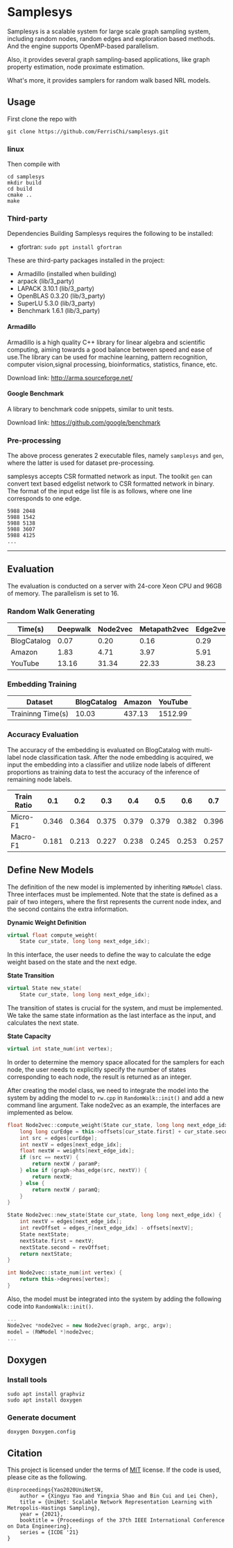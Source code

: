 # Samplesys

Samplesys is a scalable system for large scale graph sampling system, including random nodes, random edges and
exploration based methods. And the engine supports OpenMP-based parallelism.

Also, it provides several graph sampling-based applications, like graph property estimation, node proximate estimation.

What's more, it provides samplers for random walk based NRL models.

## Usage

First clone the repo with

```shell
git clone https://github.com/FerrisChi/samplesys.git
```

### linux

Then compile with

```shell
cd samplesys
mkdir build
cd build
cmake ..
make
```

### Third-party

Dependencies
Building Samplesys requires the following to be installed:

* gfortran: `sudo ppt install gfortran`

These are third-party packages installed in the project:

* Armadillo (installed when building)
* arpack (lib/3_party)
* LAPACK 3.10.1 (lib/3_party)
* OpenBLAS 0.3.20 (lib/3_party)
* SuperLU 5.3.0 (lib/3_party)
* Benchmark 1.6.1 (lib/3_party)

#### Armadillo

Armadillo is a high quality C++ library for linear algebra and scientific computing, aiming towards a good balance
between speed and
ease of use.The library can be used for machine learning, pattern recognition, computer vision,signal processing,
bioinformatics, statistics, finance, etc.

Download link: http://arma.sourceforge.net/

#### Google Benchmark

A library to benchmark code snippets, similar to unit tests.

Download link: https://github.com/google/benchmark

### Pre-processing

The above process generates 2 executable files, namely `samplesys` and `gen`, where the latter is used for dataset
pre-processing.

samplesys accepts CSR formatted network as input. The toolkit `gen` can convert text based edgelist network to CSR
formatted network in binary. The format of the input edge list file is as follows, where one line corresponds to one
edge.

```
5988 2048
5988 1542
5988 5138
5988 3607
5988 4125
...
```

[//]: # (**Example**)

[//]: # (```shell)

[//]: # (./gen -input ../data/blogcatalog_edge.txt -output ../data/blogcatalog.bin)

[//]: # (```)

[//]: # (**Full Options**)

[//]: # (```)

[//]: # (    -weighted      Generate network with edge weights.)

[//]: # (    -directed      Generate network with directed edges.)

[//]: # (    -rand-w        Assign random weight for edges in range)

[//]: # (                    &#40;0, 1&#41;.)

[//]: # (    -hetro         Generate heterogeneous network file.)

[//]: # (                    If `--node-type` is not provided, assign)

[//]: # (                    random node types in range [1, 5].)

[//]: # (    -node-type     File containing node type information.)

[//]: # (```)

[//]: # (### Quick-Start)

[//]: # (We use _random node sampling_ as an example.)

[//]: # (```shell)

[//]: # (./samplesys -sample -rn -input data/blogcatalog.bin -percent 0.5)

[//]: # (```)

[//]: # (According to the above command, samplesys executes random node sampling method and generate subgraph for network. The output file is formatted in form of edge list in `output/sample.txt`.)

[//]: # (**General Settings**)

[//]: # (* `-input` Input CSR formatted network dataset.)

[//]: # (* `-output` Output sampled network in form of edge list, `output/sample.txt` in default.)

[//]: # (* `-directed` Network is directed, otherwise the network is undirected.)

[//]: # (* `-sample`, `-analysis` Choose the action to be done with graph.)

[//]: # (* `-rn`,`-rdn`,`prn` Choose node based sampling methods. Each corresponds to random node,.)

[//]: # (* `re`,`rne`,`hrne`,`ties`,`pies` Choose edge based sampling methods. Each corresponds to )

[//]: # (* `dfs`,`bfs`,`sb`,`ff` Choose exploration based sampling methods. Each corresponds to )

[//]: # (* `-percent` Ratio of sample towards the origin network.)

[//]: # (* `-debug` Print debug message.)

[//]: # (**Model-Specific Options**)

[//]: # (- `-hybp` Ratio of algorithm A used in HRNE sampling methods.)

[//]: # (- `-start` Specify start node for exploration based sampling methods.)

[//]: # (- `-maxneighbor` Number of max neighbors chosen in Snow Ball sampling methods.)

[//]: # (- `forward` Probability of expansion in Forest Fire sampling methods.)

---

## Evaluation

The evaluation is conducted on a server with 24-core Xeon CPU and 96GB of memory. The parallelism is set to 16.

### Random Walk Generating

| Time(s)     | **Deepwalk** | **Node2vec** | **Metapath2vec** | **Edge2vec** | **Fairwalk** |
|-------------|--------------|--------------|------------------|--------------|--------------|
| BlogCatalog | 0.07         | 0.20         | 0.16             | 0.29         | 0.33         |
| Amazon      | 1.83         | 4.71         | 3.97             | 5.91         | 6.31         |
| YouTube     | 13.16        | 31.34        | 22.33            | 38.23        | 43.11        |

### Embedding Training

| Dataset           | BlogCatalog | Amazon | YouTube |
|-------------------|-------------|--------|---------|
| Traininng Time(s) | 10.03       | 437.13 | 1512.99 |

### Accuracy Evaluation

The accuracy of the embedding is evaluated on BlogCatalog with multi-label node classification task. After the node
embedding is acquired, we input the embedding into a classifier and utilize node labels of different proportions as
training data to test the accuracy of the inference of remaining node labels.

| Train Ratio | 0.1   | 0.2   | 0.3   | 0.4   | 0.5   | 0.6   | 0.7   | 0.8   | 0.9   |
|-------------|-------|-------|-------|-------|-------|-------|-------|-------|-------|
| Micro-F1    | 0.346 | 0.364 | 0.375 | 0.379 | 0.379 | 0.382 | 0.396 | 0.401 | 0.399 |
| Macro-F1    | 0.181 | 0.213 | 0.227 | 0.238 | 0.245 | 0.253 | 0.257 | 0.254 | 0.256 |

## Define New Models

The definition of the new model is implemented by inheriting `RWModel` class. Three interfaces must be implemented.
Note that the state is defined as a pair of two integers, where the first represents the current node index, and the
second contains the extra information.

**Dynamic Weight Definition**

```c++
virtual float compute_weight(
    State cur_state, long long next_edge_idx);
```

In this interface, the user needs to define the way to calculate the edge weight based on the state and the next edge.

**State Transition**

```c++
virtual State new_state(
    State cur_state, long long next_edge_idx);
```

The transition of states is crucial for the system, and must be implemented. We take the same state information as the
last interface as the input, and calculates the next state.

**State Capacity**

```c++
virtual int state_num(int vertex);
```

In order to determine the memory space allocated for the samplers for each node, the user needs to explicitly specify
the number of states corresponding to each node, the result is returned as an integer.

After creating the model class, we need to integrate the model into the system by adding the model to `rw.cpp`
in `RandomWalk::init()` and add a new command line argument. Take node2vec as an example, the interfaces are implemented
as below.

```c++
float Node2vec::compute_weight(State cur_state, long long next_edge_idx) {
    long long curEdge = this->offsets[cur_state.first] + cur_state.second;
    int src = edges[curEdge];
    int nextV = edges[next_edge_idx];
    float nextW = weights[next_edge_idx];
    if (src == nextV) {
        return nextW / paramP;
    } else if (graph->has_edge(src, nextV)) {
        return nextW;
    } else {
        return nextW / paramQ;
    }
}

State Node2vec::new_state(State cur_state, long long next_edge_idx) {
    int nextV = edges[next_edge_idx];
    int revOffset = edges_r[next_edge_idx] - offsets[nextV];
    State nextState;
    nextState.first = nextV;
    nextState.second = revOffset;
    return nextState;
}

int Node2vec::state_num(int vertex) {
    return this->degrees[vertex];
}
```

Also, the model must be integrated into the system by adding the following code into `RandomWalk::init()`.

```c++
...
Node2vec *node2vec = new Node2vec(graph, argc, argv);
model = (RWModel *)node2vec;
...
```

## Doxygen

### Install tools

```shell
sudo apt install graphviz
sudo apt install doxygen
```

### Generate document

```shell
doxygen Doxygen.config
```

## Citation

This project is licensed under the terms of [MIT](https://github.com/shaoyx/UniNet/blob/master/LICENSE) license. If the
code is used, please cite as the following.

```
@inproceedings{Yao2020UniNetSN,
    author = {Xingyu Yao and Yingxia Shao and Bin Cui and Lei Chen},
    title = {UniNet: Scalable Network Representation Learning with Metropolis-Hastings Sampling},
    year = {2021},
    booktitle = {Proceedings of the 37th IEEE International Conference on Data Engineering},
    series = {ICDE '21}
}
```
